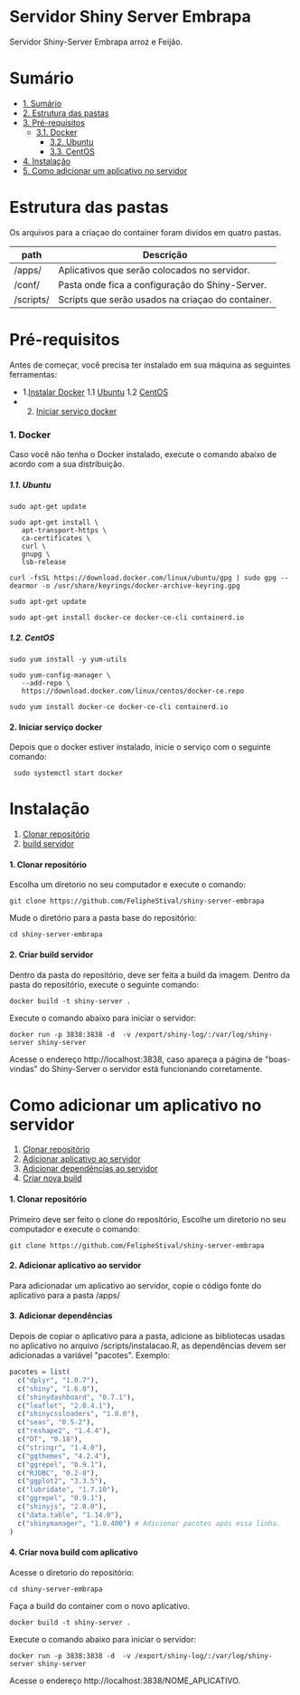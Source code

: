 # Servidor Shiny Server Embrapa

Servidor Shiny-Server Embrapa arroz e Feijão.

# Sumário

<!--ts-->
   * [1. Sumário](#Sumário)
   * [2. Estrutura das pastas](#Estrutura-das-pastas)
   * [3. Pré-requisitos](#Pré-requisitos)
      * [3.1.  Docker](#Docker)
         * [3.2. Ubuntu](#Ubuntu)
		 * [3.3. CentOS](#CentOS)
   * [4. Instalação](#Instalação)
   * [5. Como adicionar um aplicativo no servidor ](#Como-adicionar-um-aplicativo-no-servidor )
<!--te-->

# Estrutura das pastas

Os arquivos para a criaçao do container foram dividos em quatro pastas.

| path  |  Descrição  |
| ------------------- | ------------------- |
|  /apps/ |  Aplicativos que serão colocados no servidor. |
|  /conf/ |  Pasta onde fica a configuração do Shiny-Server. |
|  /scripts/ |  Scripts que serão usados na criaçao do container. |

# Pré-requisitos

Antes de começar, você precisa ter instalado em sua máquina as seguintes ferramentas: <br>

<!--ts-->
   * 1.[Instalar Docker](#1-Docker)
      1.1 [Ubuntu](#1-1-Ubuntu)
	  1.2 [CentOS](#1-2-CentOS)
   * 2. [Iniciar serviço docker](#2-Iniciar-serviço-docker)
<!--te-->


### 1. Docker
Caso você não tenha o Docker instalado, execute o comando abaixo de acordo com a sua distribuição. <br>

##### 1.1. Ubuntu
 ```
 sudo apt-get update
 ```
 ```
 sudo apt-get install \
    apt-transport-https \
    ca-certificates \
    curl \
    gnupg \
    lsb-release
 ```
 ```
 curl -fsSL https://download.docker.com/linux/ubuntu/gpg | sudo gpg --dearmor -o /usr/share/keyrings/docker-archive-keyring.gpg
 ```
 ```
 sudo apt-get update
 ```
 ```
 sudo apt-get install docker-ce docker-ce-cli containerd.io
 ```

##### 1.2. CentOS
 ```
 sudo yum install -y yum-utils
 ```
 ```
 sudo yum-config-manager \
    --add-repo \
    https://download.docker.com/linux/centos/docker-ce.repo
 ```
 ```
 sudo yum install docker-ce docker-ce-cli containerd.io
 ```

#### 2. Iniciar serviço docker

Depois que o docker estiver instalado, inicie o serviço com o seguinte comando:
```
 sudo systemctl start docker
```
 
# Instalação

<!--ts-->
   1. [Clonar repositório](#1-Clonar-repositório)
   2. [build servidor](#Criar-build-servidor)
<!--te-->

#### 1. Clonar repositório
Escolha um diretorio no seu computador e execute o comando: <br>

```
git clone https://github.com/FelipheStival/shiny-server-embrapa
```

Mude o diretório para a pasta base do repositório: <br>

```
cd shiny-server-embrapa
```

#### 2. Criar build servidor
Dentro da pasta do repositório, deve ser feita a build da imagem. Dentro da pasta do repositório, execute o seguinte comando:

```
docker build -t shiny-server . 
```

Execute o comando abaixo para iniciar o servidor:
```
docker run -p 3838:3838 -d  -v /export/shiny-log/:/var/log/shiny-server shiny-server
```

Acesse o endereço http://localhost:3838, caso apareça a página de "boas-vindas" do Shiny-Server o servidor está funcionando corretamente.

# Como adicionar um aplicativo no servidor 

<!--ts-->
   1. [Clonar repositório](#1-Clonar-repositório)
   2. [Adicionar aplicativo ao servidor](#2-Adicionar-aplicativo-ao-servidor)
   3. [Adicionar dependências ao servidor](#3-Adicionar-dependências)
   4. [Criar nova build](#4-Criar-nova-build-com-aplicativo)
<!--te-->

#### 1. Clonar repositório
Primeiro deve ser feito o clone do repositório, Escolhe um diretorio no seu computador e execute o comando: <br>
```
git clone https://github.com/FelipheStival/shiny-server-embrapa
```

#### 2. Adicionar aplicativo ao servidor
Para adicionadar um aplicativo ao servidor, copie o código fonte do aplicativo para a pasta /apps/

#### 3. Adicionar dependências
Depois de copiar o aplicativo para a pasta, adicione as bibliotecas usadas no aplicativo no arquivo /scripts/instalacao.R, as dependências devem ser adicionadas a variável "pacotes". Exemplo:

```r
pacotes = list(
  c("dplyr", "1.0.7"),
  c("shiny", "1.6.0"),
  c("shinydashboard", "0.7.1"),
  c("leaflet", "2.0.4.1"),
  c("shinycssloaders", "1.0.0"),
  c("seas", "0.5-2"),
  c("reshape2", "1.4.4"),
  c("DT", "0.18"),
  c("stringr", "1.4.0"),
  c("ggthemes", "4.2.4"),
  c("ggrepel", "0.9.1"),
  c("RJDBC", "0.2-8"),
  c("ggplot2", "3.3.5"),
  c("lubridate", "1.7.10"),
  c("ggrepel", "0.9.1"),
  c("shinyjs", "2.0.0"),
  c("data.table", "1.14.0"),
  c("shinymanager", "1.0.400") # Adicionar pacotes após essa linha.
)
```

#### 4. Criar nova build com aplicativo

Acesse o diretorio do repositório: 
```
cd shiny-server-embrapa
```
Faça a build do container com o novo aplicativo.
```
docker build -t shiny-server . 
```
Execute o comando abaixo para iniciar o servidor:
```
docker run -p 3838:3838 -d  -v /export/shiny-log/:/var/log/shiny-server shiny-server
```

Acesse o endereço http://localhost:3838/NOME_APLICATIVO.